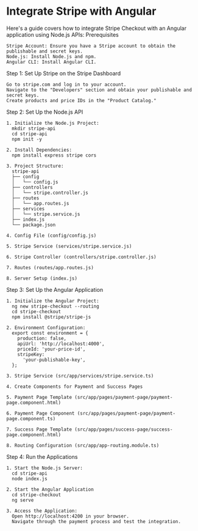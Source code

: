 ﻿# Integrate Stripe with Angular

 Here's a guide covers how to integrate Stripe Checkout with an Angular application using Node.js APIs:
 Prerequisites

    Stripe Account: Ensure you have a Stripe account to obtain the publishable and secret keys.
    Node.js: Install Node.js and npm.
    Angular CLI: Install Angular CLI.

  Step 1: Set Up Stripe on the Stripe Dashboard

    Go to stripe.com and log in to your account.
    Navigate to the "Developers" section and obtain your publishable and secret keys.
    Create products and price IDs in the "Product Catalog."

  Step 2: Set Up the Node.js API

    1. Initialize the Node.js Project:
      mkdir stripe-api
      cd stripe-api
      npm init -y

    2. Install Dependencies:
      npm install express stripe cors

    3. Project Structure:
      stripe-api
      ├── config
      │   └── config.js
      ├── controllers
      │   └── stripe.controller.js
      ├── routes
      │   └── app.routes.js
      ├── services
      │   └── stripe.service.js
      ├── index.js
      └── package.json

    4. Config File (config/config.js)

    5. Stripe Service (services/stripe.service.js)

    6. Stripe Controller (controllers/stripe.controller.js)

    7. Routes (routes/app.routes.js)
    
    8. Server Setup (index.js)

  Step 3: Set Up the Angular Application

    1. Initialize the Angular Project:
      ng new stripe-checkout --routing
      cd stripe-checkout
      npm install @stripe/stripe-js

    2. Environment Configuration:
      export const environment = {
        production: false,
        apiUrl: 'http://localhost:4000',
        priceId: 'your-price-id',
        stripeKey:
          'your-publishable-key',
      };

    3. Stripe Service (src/app/services/stripe.service.ts)

    4. Create Components for Payment and Success Pages

    5. Payment Page Template (src/app/pages/payment-page/payment-page.component.html)

    6. Payment Page Component (src/app/pages/payment-page/payment-page.component.ts)

    7. Success Page Template (src/app/pages/success-page/success-page.component.html)

    8. Routing Configuration (src/app/app-routing.module.ts)

  Step 4: Run the Applications

    1. Start the Node.js Server:
      cd stripe-api
      node index.js

    2. Start the Angular Application
      cd stripe-checkout
      ng serve

    3. Access the Application:
      Open http://localhost:4200 in your browser.
      Navigate through the payment process and test the integration.

